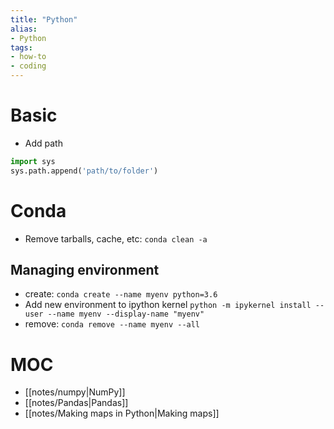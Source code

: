 ```yaml
---
title: "Python"
alias:
- Python
tags:
- how-to
- coding
---
```


# Basic
- Add path
```python
import sys
sys.path.append('path/to/folder')
```

# Conda
- Remove tarballs, cache, etc: `conda clean -a`

## Managing environment
- create: `conda create --name myenv python=3.6`
- Add new environment to ipython kernel
  `python -m ipykernel install --user --name myenv --display-name "myenv"`
- remove: `conda remove --name myenv --all`

# MOC
- [[notes/numpy|NumPy]]
- [[notes/Pandas|Pandas]]
- [[notes/Making maps in Python|Making maps]]